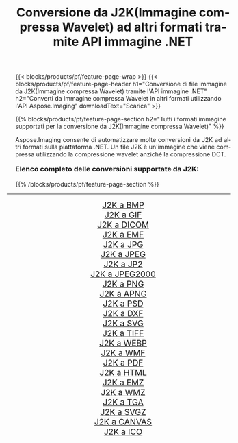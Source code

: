 ﻿---
title: Conversione da J2K(Immagine compressa Wavelet) ad altri formati tramite API immagine .NET 
weight: 3920
url: /it/net/conversion/from/j2k/ 
lang: it
langdirlevel: 2
locales: zh-hans,ja,it,ru,de,es,fr,nl,id,lt,pl,pt,vi,tr,ko,zh-hant,ar,hi,th,sv,cs,uk,he
description: Usando Aspose.Imaging puoi facilmente convertire da J2K(Immagine compressa Wavelet) ad altri formati
---

{{< blocks/products/pf/feature-page-wrap >}}
{{< blocks/products/pf/feature-page-header h1="Conversione di file immagine da J2K(Immagine compressa Wavelet) tramite l'API immagine .NET" h2="Converti da Immagine compressa Wavelet in altri formati utilizzando l'API Aspose.Imaging" downloadText="Scarica" >}}


{{% blocks/products/pf/feature-page-section  h2="Tutti i formati immagine supportati per la conversione da J2K(Immagine compressa Wavelet)" %}}
<p align=justify>Aspose.Imaging consente di automatizzare molte conversioni da J2K ad altri formati sulla piattaforma .NET. Un file J2K è un'immagine che viene compressa utilizzando la compressione wavelet anziché la compressione DCT.</p>
<h3 style="margin-top:16px;">
Elenco completo delle conversioni supportate da J2K:
</h3>
{{% /blocks/products/pf/feature-page-section %}}
<div class="container-fluid productfamilypage bg-gray">
    <div class="convertypes bg-gray agp-content section">
        <div class="container">
		<hr style="margin-left:-20px;"/>
		<div class="row other-converters" style="gap: 10px;font-size: 19px;text-align:center;">
		    <div class='col-md-3 other-converter remove-lp remove-rp'><a href="/imaging/it/net/conversion/j2k-to-bmp/" style="padding:15px;">J2K a BMP</a></div><div class='col-md-3 other-converter remove-lp remove-rp'><a href="/imaging/it/net/conversion/j2k-to-gif/" style="padding:15px;">J2K a GIF</a></div><div class='col-md-3 other-converter remove-lp remove-rp'><a href="/imaging/it/net/conversion/j2k-to-dicom/" style="padding:15px;">J2K a DICOM</a></div><div class='col-md-3 other-converter remove-lp remove-rp'><a href="/imaging/it/net/conversion/j2k-to-emf/" style="padding:15px;">J2K a EMF</a></div><div class='col-md-3 other-converter remove-lp remove-rp'><a href="/imaging/it/net/conversion/j2k-to-jpg/" style="padding:15px;">J2K a JPG</a></div><div class='col-md-3 other-converter remove-lp remove-rp'><a href="/imaging/it/net/conversion/j2k-to-jpeg/" style="padding:15px;">J2K a JPEG</a></div><div class='col-md-3 other-converter remove-lp remove-rp'><a href="/imaging/it/net/conversion/j2k-to-jp2/" style="padding:15px;">J2K a JP2</a></div><div class='col-md-3 other-converter remove-lp remove-rp'><a href="/imaging/it/net/conversion/j2k-to-jpeg2000/" style="padding:15px;">J2K a JPEG2000</a></div><div class='col-md-3 other-converter remove-lp remove-rp'><a href="/imaging/it/net/conversion/j2k-to-png/" style="padding:15px;">J2K a PNG</a></div><div class='col-md-3 other-converter remove-lp remove-rp'><a href="/imaging/it/net/conversion/j2k-to-apng/" style="padding:15px;">J2K a APNG</a></div><div class='col-md-3 other-converter remove-lp remove-rp'><a href="/imaging/it/net/conversion/j2k-to-psd/" style="padding:15px;">J2K a PSD</a></div><div class='col-md-3 other-converter remove-lp remove-rp'><a href="/imaging/it/net/conversion/j2k-to-dxf/" style="padding:15px;">J2K a DXF</a></div><div class='col-md-3 other-converter remove-lp remove-rp'><a href="/imaging/it/net/conversion/j2k-to-svg/" style="padding:15px;">J2K a SVG</a></div><div class='col-md-3 other-converter remove-lp remove-rp'><a href="/imaging/it/net/conversion/j2k-to-tiff/" style="padding:15px;">J2K a TIFF</a></div><div class='col-md-3 other-converter remove-lp remove-rp'><a href="/imaging/it/net/conversion/j2k-to-webp/" style="padding:15px;">J2K a WEBP</a></div><div class='col-md-3 other-converter remove-lp remove-rp'><a href="/imaging/it/net/conversion/j2k-to-wmf/" style="padding:15px;">J2K a WMF</a></div><div class='col-md-3 other-converter remove-lp remove-rp'><a href="/imaging/it/net/conversion/j2k-to-pdf/" style="padding:15px;">J2K a PDF</a></div><div class='col-md-3 other-converter remove-lp remove-rp'><a href="/imaging/it/net/conversion/j2k-to-html/" style="padding:15px;">J2K a HTML</a></div><div class='col-md-3 other-converter remove-lp remove-rp'><a href="/imaging/it/net/conversion/j2k-to-emz/" style="padding:15px;">J2K a EMZ</a></div><div class='col-md-3 other-converter remove-lp remove-rp'><a href="/imaging/it/net/conversion/j2k-to-wmz/" style="padding:15px;">J2K a WMZ</a></div><div class='col-md-3 other-converter remove-lp remove-rp'><a href="/imaging/it/net/conversion/j2k-to-tga/" style="padding:15px;">J2K a TGA</a></div><div class='col-md-3 other-converter remove-lp remove-rp'><a href="/imaging/it/net/conversion/j2k-to-svgz/" style="padding:15px;">J2K a SVGZ</a></div><div class='col-md-3 other-converter remove-lp remove-rp'><a href="/imaging/it/net/conversion/j2k-to-canvas/" style="padding:15px;">J2K a CANVAS</a></div><div class='col-md-3 other-converter remove-lp remove-rp'><a href="/imaging/it/net/conversion/j2k-to-ico/" style="padding:15px;">J2K a ICO</a></div>
                </div>
        </div>
    </div>
</div>
<br/>

